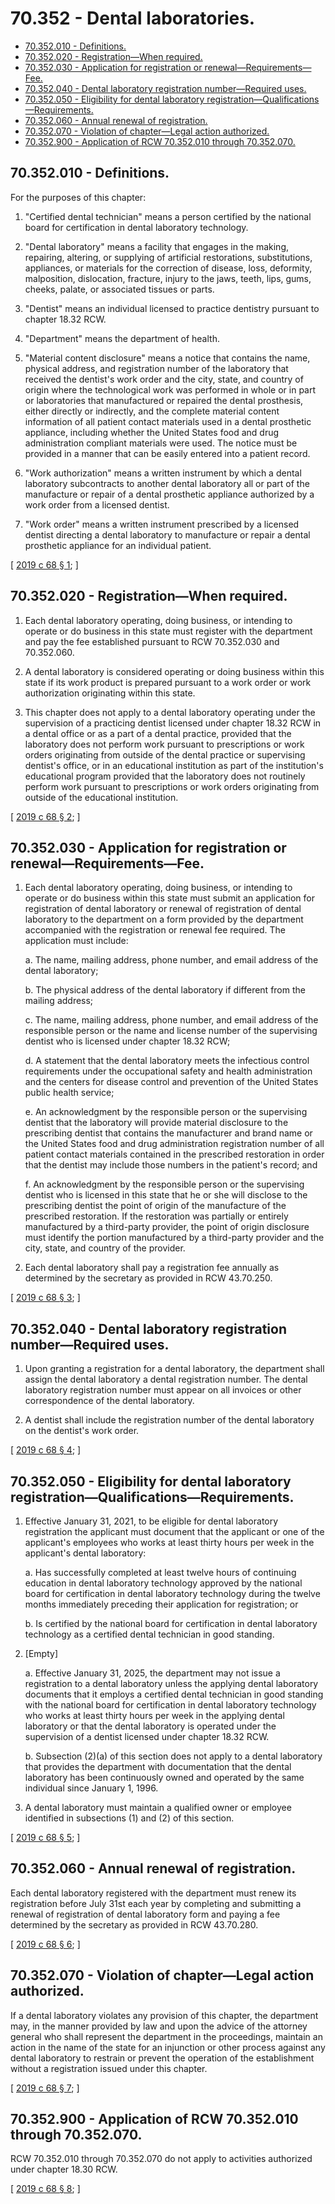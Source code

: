 # 70.352 - Dental laboratories.
* [70.352.010 - Definitions.](#70352010---definitions)
* [70.352.020 - Registration—When required.](#70352020---registrationwhen-required)
* [70.352.030 - Application for registration or renewal—Requirements—Fee.](#70352030---application-for-registration-or-renewalrequirementsfee)
* [70.352.040 - Dental laboratory registration number—Required uses.](#70352040---dental-laboratory-registration-numberrequired-uses)
* [70.352.050 - Eligibility for dental laboratory registration—Qualifications—Requirements.](#70352050---eligibility-for-dental-laboratory-registrationqualificationsrequirements)
* [70.352.060 - Annual renewal of registration.](#70352060---annual-renewal-of-registration)
* [70.352.070 - Violation of chapter—Legal action authorized.](#70352070---violation-of-chapterlegal-action-authorized)
* [70.352.900 - Application of RCW  70.352.010 through  70.352.070.](#70352900---application-of-rcw--70352010-through--70352070)
## 70.352.010 - Definitions.
For the purposes of this chapter:

1. "Certified dental technician" means a person certified by the national board for certification in dental laboratory technology.

2. "Dental laboratory" means a facility that engages in the making, repairing, altering, or supplying of artificial restorations, substitutions, appliances, or materials for the correction of disease, loss, deformity, malposition, dislocation, fracture, injury to the jaws, teeth, lips, gums, cheeks, palate, or associated tissues or parts.

3. "Dentist" means an individual licensed to practice dentistry pursuant to chapter 18.32 RCW.

4. "Department" means the department of health.

5. "Material content disclosure" means a notice that contains the name, physical address, and registration number of the laboratory that received the dentist's work order and the city, state, and country of origin where the technological work was performed in whole or in part or laboratories that manufactured or repaired the dental prosthesis, either directly or indirectly, and the complete material content information of all patient contact materials used in a dental prosthetic appliance, including whether the United States food and drug administration compliant materials were used. The notice must be provided in a manner that can be easily entered into a patient record.

6. "Work authorization" means a written instrument by which a dental laboratory subcontracts to another dental laboratory all or part of the manufacture or repair of a dental prosthetic appliance authorized by a work order from a licensed dentist.

7. "Work order" means a written instrument prescribed by a licensed dentist directing a dental laboratory to manufacture or repair a dental prosthetic appliance for an individual patient.

\[ [2019 c 68 § 1](http://lawfilesext.leg.wa.gov/biennium/2019-20/Pdf/Bills/Session%20Laws/House/1177.SL.pdf?cite=2019%20c%2068%20§%201); \]

## 70.352.020 - Registration—When required.
1. Each dental laboratory operating, doing business, or intending to operate or do business in this state must register with the department and pay the fee established pursuant to RCW 70.352.030 and 70.352.060.

2. A dental laboratory is considered operating or doing business within this state if its work product is prepared pursuant to a work order or work authorization originating within this state.

3. This chapter does not apply to a dental laboratory operating under the supervision of a practicing dentist licensed under chapter 18.32 RCW in a dental office or as a part of a dental practice, provided that the laboratory does not perform work pursuant to prescriptions or work orders originating from outside of the dental practice or supervising dentist's office, or in an educational institution as part of the institution's educational program provided that the laboratory does not routinely perform work pursuant to prescriptions or work orders originating from outside of the educational institution.

\[ [2019 c 68 § 2](http://lawfilesext.leg.wa.gov/biennium/2019-20/Pdf/Bills/Session%20Laws/House/1177.SL.pdf?cite=2019%20c%2068%20§%202); \]

## 70.352.030 - Application for registration or renewal—Requirements—Fee.
1. Each dental laboratory operating, doing business, or intending to operate or do business within this state must submit an application for registration of dental laboratory or renewal of registration of dental laboratory to the department on a form provided by the department accompanied with the registration or renewal fee required. The application must include:

   a. The name, mailing address, phone number, and email address of the dental laboratory;

   b. The physical address of the dental laboratory if different from the mailing address;

   c. The name, mailing address, phone number, and email address of the responsible person or the name and license number of the supervising dentist who is licensed under chapter 18.32 RCW;

   d. A statement that the dental laboratory meets the infectious control requirements under the occupational safety and health administration and the centers for disease control and prevention of the United States public health service;

   e. An acknowledgment by the responsible person or the supervising dentist that the laboratory will provide material disclosure to the prescribing dentist that contains the manufacturer and brand name or the United States food and drug administration registration number of all patient contact materials contained in the prescribed restoration in order that the dentist may include those numbers in the patient's record; and

   f. An acknowledgment by the responsible person or the supervising dentist who is licensed in this state that he or she will disclose to the prescribing dentist the point of origin of the manufacture of the prescribed restoration. If the restoration was partially or entirely manufactured by a third-party provider, the point of origin disclosure must identify the portion manufactured by a third-party provider and the city, state, and country of the provider.

2. Each dental laboratory shall pay a registration fee annually as determined by the secretary as provided in RCW 43.70.250.

\[ [2019 c 68 § 3](http://lawfilesext.leg.wa.gov/biennium/2019-20/Pdf/Bills/Session%20Laws/House/1177.SL.pdf?cite=2019%20c%2068%20§%203); \]

## 70.352.040 - Dental laboratory registration number—Required uses.
1. Upon granting a registration for a dental laboratory, the department shall assign the dental laboratory a dental registration number. The dental laboratory registration number must appear on all invoices or other correspondence of the dental laboratory.

2. A dentist shall include the registration number of the dental laboratory on the dentist's work order.

\[ [2019 c 68 § 4](http://lawfilesext.leg.wa.gov/biennium/2019-20/Pdf/Bills/Session%20Laws/House/1177.SL.pdf?cite=2019%20c%2068%20§%204); \]

## 70.352.050 - Eligibility for dental laboratory registration—Qualifications—Requirements.
1. Effective January 31, 2021, to be eligible for dental laboratory registration the applicant must document that the applicant or one of the applicant's employees who works at least thirty hours per week in the applicant's dental laboratory:

   a. Has successfully completed at least twelve hours of continuing education in dental laboratory technology approved by the national board for certification in dental laboratory technology during the twelve months immediately preceding their application for registration; or

   b. Is certified by the national board for certification in dental laboratory technology as a certified dental technician in good standing.

2. [Empty]

   a. Effective January 31, 2025, the department may not issue a registration to a dental laboratory unless the applying dental laboratory documents that it employs a certified dental technician in good standing with the national board for certification in dental laboratory technology who works at least thirty hours per week in the applying dental laboratory or that the dental laboratory is operated under the supervision of a dentist licensed under chapter 18.32 RCW.

   b. Subsection (2)(a) of this section does not apply to a dental laboratory that provides the department with documentation that the dental laboratory has been continuously owned and operated by the same individual since January 1, 1996.

3. A dental laboratory must maintain a qualified owner or employee identified in subsections (1) and (2) of this section.

\[ [2019 c 68 § 5](http://lawfilesext.leg.wa.gov/biennium/2019-20/Pdf/Bills/Session%20Laws/House/1177.SL.pdf?cite=2019%20c%2068%20§%205); \]

## 70.352.060 - Annual renewal of registration.
Each dental laboratory registered with the department must renew its registration before July 31st each year by completing and submitting a renewal of registration of dental laboratory form and paying a fee determined by the secretary as provided in RCW 43.70.280.

\[ [2019 c 68 § 6](http://lawfilesext.leg.wa.gov/biennium/2019-20/Pdf/Bills/Session%20Laws/House/1177.SL.pdf?cite=2019%20c%2068%20§%206); \]

## 70.352.070 - Violation of chapter—Legal action authorized.
If a dental laboratory violates any provision of this chapter, the department may, in the manner provided by law and upon the advice of the attorney general who shall represent the department in the proceedings, maintain an action in the name of the state for an injunction or other process against any dental laboratory to restrain or prevent the operation of the establishment without a registration issued under this chapter.

\[ [2019 c 68 § 7](http://lawfilesext.leg.wa.gov/biennium/2019-20/Pdf/Bills/Session%20Laws/House/1177.SL.pdf?cite=2019%20c%2068%20§%207); \]

## 70.352.900 - Application of RCW  70.352.010 through  70.352.070.
RCW 70.352.010 through 70.352.070 do not apply to activities authorized under chapter 18.30 RCW.

\[ [2019 c 68 § 8](http://lawfilesext.leg.wa.gov/biennium/2019-20/Pdf/Bills/Session%20Laws/House/1177.SL.pdf?cite=2019%20c%2068%20§%208); \]

